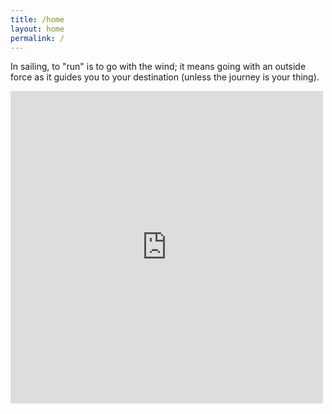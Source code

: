 ```yaml
---
title: /home
layout: home
permalink: /
---
```


In sailing, to "run" is to go with the wind; it means going with an outside force as it guides you to your destination (unless the journey is your thing).

<iframe src="https://forecast.predictwind.com/tracking/display/Outrun/?mapMode=useAtlas&windSymbol=WindStreamlines&weatherSource=PWG" width=500 height=500 style="border:0;"></iframe>
